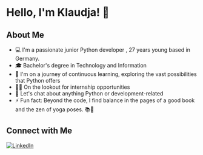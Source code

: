 # Hello, I'm Klaudja! 👋
## About Me
 


- 💻 I'm a passionate junior Python developer , 27 years young based in Germany.
- 🎓 Bachelor's degree in Technology and Information
- 🌱 I'm on a journey of continuous learning, exploring the vast possibilities that Python offers
- 👨‍💻 On the lookout for internship opportunities
- 💬 Let's chat about anything Python or development-related
- ⚡ Fun fact: Beyond the code, I find balance in the pages of a good book and the zen of yoga poses. 📚🧘



## Connect with Me
[![LinkedIn](https://img.shields.io/badge/LinkedIn-Connect-blue)](https://www.linkedin.com/in/klaudja-dejeli-pythondev/)

